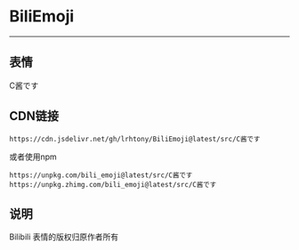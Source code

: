 # BiliEmoji
---
## 表情
C酱です
## CDN链接
```
https://cdn.jsdelivr.net/gh/lrhtony/BiliEmoji@latest/src/C酱です
```
或者使用npm
```
https://unpkg.com/bili_emoji@latest/src/C酱です
https://unpkg.zhimg.com/bili_emoji@latest/src/C酱です
```
## 说明
Bilibili 表情的版权归原作者所有
